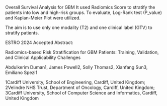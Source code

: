 Overall Survival Analysis for GBM
It used Radiomics Score to stratify the patients into low and high-risk groups. To evaluate, Log-Rank test (P_value) and Kaplan-Meier Plot were utilized.

The aim is to use only one modality (T2) and one clinical label (GTV) to stratify patients.




ESTRO 2024 Accepted Abstract:

Radiomics-based Risk Stratification for GBM Patients: Training, Validation, and Clinical Applicability Challenges  

Abdulkerim Duman1, James Powell2, Solly Thomas2, Xianfang Sun3, Emiliano Spezi1 

1Cardiff University, School of Engineering, Cardiff, United Kingdom; 2Velindre NHS Trust, Department of Oncology, Cardiff, United Kingdom; 3Cardiff University, School of Computer Science and Informatics, Cardiff, United Kingdom
